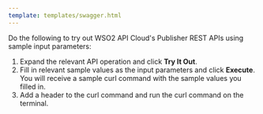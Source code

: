 ```yaml
---
template: templates/swagger.html
---
```


Do the following to try out WSO2 API Cloud's Publisher REST APIs using sample input parameters:     

1.  Expand the relevant API operation and click **Try It Out**.  
2.  Fill in relevant sample values as the input parameters and click **Execute**. You will receive a sample curl command with the sample values you filled in.
3.  Add  a  header to the curl command and run the curl command on the terminal.


  
<div id="swagger-ui"></div>
<script>
window.onload = function() {
  // Begin Swagger UI call region
  const ui = SwaggerUIBundle({
    url: "../../management-apis/restapis/publisher-v1.yaml",
    dom_id: '#swagger-ui',
    deepLinking: true,
    validatorUrl: null,
    presets: [
      SwaggerUIBundle.presets.apis,
      SwaggerUIStandalonePreset
    ],
    plugins: [
      SwaggerUIBundle.plugins.DownloadUrl
    ],
    layout: "StandaloneLayout"
  })
  // End Swagger UI call region

  window.ui = ui
}
</script>